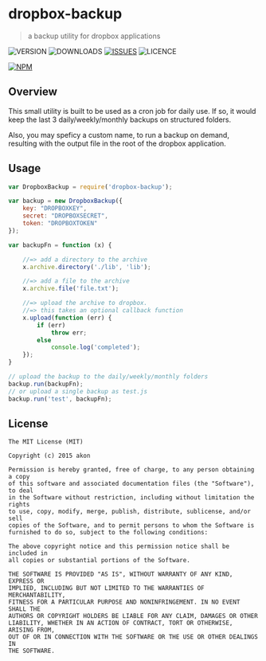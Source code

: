 # dropbox-backup
> a backup utility for dropbox applications

![VERSION](https://img.shields.io/npm/v/dropbox-backup.svg)
![DOWNLOADS](https://img.shields.io/npm/dt/dropbox-backup.svg)
[![ISSUES](https://img.shields.io/github/issues-raw/akonoupakis/dropbox-backup.svg)](https://github.com/akonoupakis/dropbox-backup/issues)
![LICENCE](https://img.shields.io/npm/l/dropbox-backup.svg)

[![NPM](https://nodei.co/npm/dropbox-backup.png?downloads=true)](https://nodei.co/npm/dropbox-backup/)

## Overview

This small utility is built to be used as a cron job for daily use.
If so, it would keep the last 3 daily/weekly/monthly backups on structured folders.

Also, you may speficy a custom name, to run a backup on demand, 
resulting with the output file in the root of the dropbox application.

## Usage

```js
var DropboxBackup = require('dropbox-backup');

var backup = new DropboxBackup({
    key: "DROPBOXKEY",
    secret: "DROPBOXSECRET",
    token: "DROPBOXTOKEN"
});

var backupFn = function (x) {

    //=> add a directory to the archive
    x.archive.directory('./lib', 'lib');

    //=> add a file to the archive
    x.archive.file('file.txt');

    //=> upload the archive to dropbox. 
    //=> this takes an optional callback function
    x.upload(function (err) {
        if (err)
            throw err;
        else
            console.log('completed');
    });
}

// upload the backup to the daily/weekly/monthly folders
backup.run(backupFn);
// or upload a single backup as test.js 
backup.run('test', backupFn);

```


## License

    The MIT License (MIT)

    Copyright (c) 2015 akon

    Permission is hereby granted, free of charge, to any person obtaining a copy
    of this software and associated documentation files (the "Software"), to deal
    in the Software without restriction, including without limitation the rights
    to use, copy, modify, merge, publish, distribute, sublicense, and/or sell
    copies of the Software, and to permit persons to whom the Software is
    furnished to do so, subject to the following conditions:

    The above copyright notice and this permission notice shall be included in
    all copies or substantial portions of the Software.

    THE SOFTWARE IS PROVIDED "AS IS", WITHOUT WARRANTY OF ANY KIND, EXPRESS OR
    IMPLIED, INCLUDING BUT NOT LIMITED TO THE WARRANTIES OF MERCHANTABILITY,
    FITNESS FOR A PARTICULAR PURPOSE AND NONINFRINGEMENT. IN NO EVENT SHALL THE
    AUTHORS OR COPYRIGHT HOLDERS BE LIABLE FOR ANY CLAIM, DAMAGES OR OTHER
    LIABILITY, WHETHER IN AN ACTION OF CONTRACT, TORT OR OTHERWISE, ARISING FROM,
    OUT OF OR IN CONNECTION WITH THE SOFTWARE OR THE USE OR OTHER DEALINGS IN
    THE SOFTWARE.
